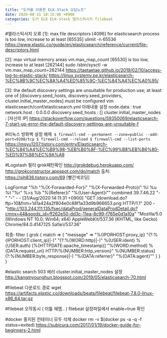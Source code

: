```yaml
---
title: "도커를 이용한 ELK-Stack 오답노트"
date: 2020-08-31 18:15:00 +0900
categories: 도커 ELK ELK-Stack 엘라스틱서치 filebeat
---
```

#엘라스틱서치 오류
[1]: max file descriptors [4096] for elasticsearch process is too low, increase to at least [65535]
ulimit -n 65536
https://www.elastic.co/guide/en/elasticsearch/reference/current/file-descriptors.html

[2]: max virtual memory areas vm.max_map_count [65530] is too low, increase to at least [262144]
sudo /sbin/sysctl -w vm.max_map_count=262144
https://taetaetae.github.io/2019/02/10/access-log-to-elastic-stack/
https://linux.systemv.pe.kr/elasticsearch-%EC%8B%9C%EC%8A%A4%ED%85%9C-%EC%84%A4%EC%A0%95/

[3]: the default discovery settings are unsuitable for production use; at least one of [discovery.seed_hosts, discovery.seed_providers, cluster.initial_master_nodes] must be configured
vim elasticsearch/conf/elasticsearch.yml
아래내용 설정
node.data : true
network.host : 0.0.0.0
discovery.seed_hosts : []
cluster.initial_master_nodes : [자신의 IP]
https://stackoverflow.com/questions/59350069/elasticsearch-7-start-up-error-the-default-discovery-settings-are-unsuitable-f

#리눅스 방화벽 설정 해제
​```
$ firewall-cmd --permanent --zone=public --add-port=9200/tcp
$ firewall-cmd --reload
$ firewall-cmd --list-ports
​```
https://msyu1207.tistory.com/entry/Elasticsearch-%EC%84%A4%EC%B9%98-%EB%B0%8F-%EC%99%B8%EB%B6%80-%ED%97%88%EC%9A%A9

#Logstash 필터 grok패턴확인
http://grokdebug.herokuapp.com/
http://grokconstructor.appspot.com/do/match
출처: https://sjh836.tistory.com/69 [빨간색코딩]

LogFormat "%h \"%{X-Forwarded-For}i\" \"%{X-Forwarded-Proto}i\" %l %u %t \"%r\" %>s %b \"%{Referer}i\" \"%{User-Agent}i\"" combined
39.7.46.22 "-" "-" - - [31/Aug/2020:14:11:31 +0900] "GET /download.do?ftp=10&fnm=1d1a424a2f804e0c88f1a33d9b966653.png HTTP/1.1" 200 - "http://103.244.111.135/fsec/dataProd/generalDataProdDetail.do?cmnx=44&goods_id=ff262e50-dd3c-11ea-8c99-f765e0d1a10a" "Mozilla/5.0 (Windows NT 10.0; Win64; x64) AppleWebKit/537.36 (KHTML, like Gecko) Chrome/84.0.4147.125 Safari/537.36"

최종: 
filter {
        grok {
                match => { "message" => "%{IPORHOST:proxy_ip} \"(?:%{IPORHOST:client_ip}|-)\" \"(?:%{WORD:http}|-)\" %{USER:ident} %{USER:auth} \[%{HTTPDATE:apache_timestamp}\] \"%{WORD:method} %{DATA:request_uri} HTTP/%{NUMBER:http_version}\" %{NUMBER:status} (?:%{NUMBER:byte_response}|-) \"%{DATA:referrer}\" \"%{DATA:agent}\"" }
        }
}

#elastic search 503 에러
cluster.initial_master_nodes 설정
http://kangmyounghun.blogspot.com/2019/05/elasticsearch-70.html

#filebeat 다운로드 경로
wget https://artifacts.elastic.co/downloads/beats/filebeat/filebeat-7.8.0-linux-x86_64.tar.gz

#filebeat 오작동시 ( 이틀 헤맴.. )
filebeat 설정파일에서 enable=true 확인

#docker 중지된 컨테이너 모두 삭제
docker rm -v $(docker ps -a -q -f status=exited)
https://subicura.com/2017/01/19/docker-guide-for-beginners-2.html
